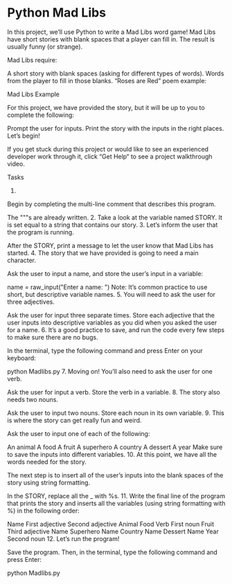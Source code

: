 # Python Mad Libs

In this project, we’ll use Python to write a Mad Libs word game! Mad Libs have short stories with blank spaces that a player can fill in. The result is usually funny (or strange).

Mad Libs require:

A short story with blank spaces (asking for different types of words).
Words from the player to fill in those blanks.
“Roses are Red” poem example:

Mad Libs Example

For this project, we have provided the story, but it will be up to you to complete the following:

Prompt the user for inputs.
Print the story with the inputs in the right places.
Let’s begin!

If you get stuck during this project or would like to see an experienced developer work through it, click “Get Help“ to see a project walkthrough video.

Tasks

1.
Begin by completing the multi-line comment that describes this program.

The """s are already written.
2.
Take a look at the variable named STORY. It is set equal to a string that contains our story.
3.
Let’s inform the user that the program is running.

After the STORY, print a message to let the user know that Mad Libs has started.
4.
The story that we have provided is going to need a main character.

Ask the user to input a name, and store the user’s input in a variable:

name = raw_input("Enter a name: ")
Note: It’s common practice to use short, but descriptive variable names.
5.
You will need to ask the user for three adjectives.

Ask the user for input three separate times. Store each adjective that the user inputs into descriptive variables as you did when you asked the user for a name.
6.
It’s a good practice to save, and run the code every few steps to make sure there are no bugs.

In the terminal, type the following command and press Enter on your keyboard:

python Madlibs.py
7.
Moving on! You’ll also need to ask the user for one verb.

Ask the user for input a verb. Store the verb in a variable.
8.
The story also needs two nouns.

Ask the user to input two nouns. Store each noun in its own variable.
9.
This is where the story can get really fun and weird.

Ask the user to input one of each of the following:

An animal
A food
A fruit
A superhero
A country
A dessert
A year
Make sure to save the inputs into different variables.
10.
At this point, we have all the words needed for the story.

The next step is to insert all of the user’s inputs into the blank spaces of the story using string formatting.

In the STORY, replace all the _ with %s.
11.
Write the final line of the program that prints the story and inserts all the variables (using string formatting with %) in the following order:

Name
First adjective
Second adjective
Animal
Food
Verb
First noun
Fruit
Third adjective
Name
Superhero
Name
Country
Name
Dessert
Name
Year
Second noun
12.
Let’s run the program!

Save the program. Then, in the terminal, type the following command and press Enter:

python Madlibs.py
